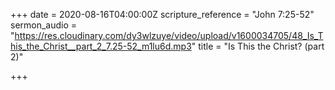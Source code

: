 +++
date = 2020-08-16T04:00:00Z
scripture_reference = "John 7:25-52"
sermon_audio = "https://res.cloudinary.com/dy3wlzuye/video/upload/v1600034705/48_Is_This_the_Christ__part_2_7.25-52_m1lu6d.mp3"
title = "Is This the Christ? (part 2)"

+++
